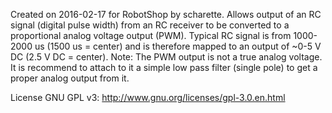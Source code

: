 Created on 2016-02-17 for RobotShop by scharette.
Allows output of an RC signal (digital pulse width) from an RC receiver to be converted to a proportional analog voltage output (PWM).
Typical RC signal is from 1000-2000 us (1500 us = center) and is therefore mapped to an output of ~0-5 V DC (2.5 V DC = center).
Note: The PWM output is not a true analog voltage. It is recommend to attach to it a simple low pass filter (single pole) to get a proper analog output from it.

License GNU GPL v3: http://www.gnu.org/licenses/gpl-3.0.en.html